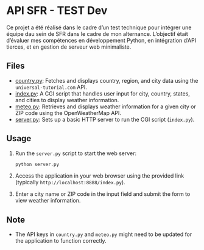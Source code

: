 # API SFR - TEST Dev

Ce projet a été réalisé dans le cadre d’un test technique pour intégrer une équipe dau sein de SFR dans le cadre de mon alternance. 
L’objectif était d’évaluer mes compétences en développement Python, en intégration d’API tierces, et en gestion de serveur web minimaliste. 

## Files

-   [country.py](https://github.com/D0ko/API_SFR/blob/main/country.py): Fetches and displays country, region, and city data using the `universal-tutorial.com` API.
-   [index.py](https://github.com/D0ko/API_SFR/blob/main/index.py): A CGI script that handles user input for city, country, states, and cities to display weather information.
-   [meteo.py](https://github.com/D0ko/API_SFR/blob/main/meteo.py): Retrieves and displays weather information for a given city or ZIP code using the OpenWeatherMap API.
-   [server.py](https://github.com/D0ko/API_SFR/blob/main/server.py): Sets up a basic HTTP server to run the CGI script (`index.py`).

## Usage

1.  Run the `server.py` script to start the web server:

    ```bash
    python server.py
    ```

2.  Access the application in your web browser using the provided link (typically `http://localhost:8888/index.py`).
3.  Enter a city name or ZIP code in the input field and submit the form to view weather information.

## Note

-   The API keys in `country.py` and `meteo.py` might need to be updated for the application to function correctly.
